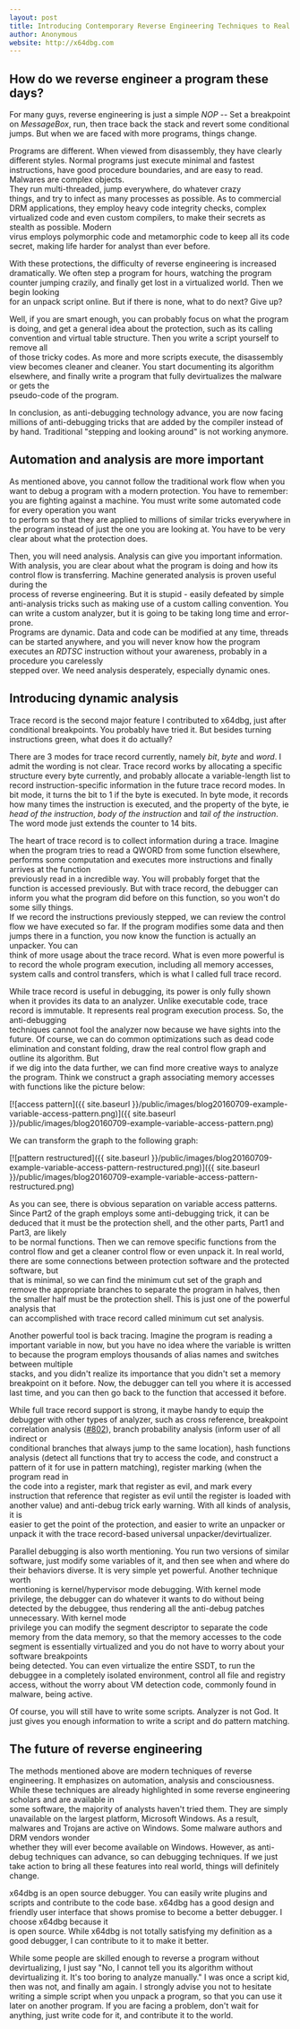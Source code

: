```yaml
---
layout: post
title: Introducing Contemporary Reverse Engineering Techniques to Real World Use
author: Anonymous
website: http://x64dbg.com
---
```


## How do we reverse engineer a program these days?

For many guys, reverse engineering is just a simple *NOP* -- Set a breakpoint on *MessageBox*, run, then trace back the stack and revert some conditional jumps. But when we are faced with more programs, things change.

Programs are different. When viewed from disassembly, they have clearly different styles. Normal programs just execute minimal and fastest instructions, have good procedure boundaries, and are easy to read. Malwares are complex objects.  
They run multi-threaded, jump everywhere, do whatever crazy  
things, and try to infect as many processes as possible. As to commercial DRM applications, they employ heavy code integrity checks, complex virtualized code and even custom compilers, to make their secrets as stealth as possible. Modern  
virus employs polymorphic code and metamorphic code to keep all its code secret, making life harder for analyst than ever before.

With these protections, the difficulty of reverse engineering is increased dramatically. We often step a program for hours, watching the program counter jumping crazily, and finally get lost in a virtualized world. Then we begin looking  
for an unpack script online. But if there is none, what to do next? Give up?

Well, if you are smart enough, you can probably focus on what the program is doing, and get a general idea about the protection, such as its calling convention and virtual table structure. Then you write a script yourself to remove all  
of those tricky codes. As more and more scripts execute, the disassembly view becomes cleaner and cleaner. You start documenting its algorithm elsewhere, and finally write a program that fully devirtualizes the malware or gets the  
pseudo-code of the program.

In conclusion, as anti-debugging technology advance, you are now facing millions of anti-debugging tricks that are added by the compiler instead of by hand. Traditional "stepping and looking around" is not working anymore.

## Automation and analysis are more important

As mentioned above, you cannot follow the traditional work flow when you want to debug a program with a modern protection. You have to remember: you are fighting against a machine. You must write some automated code for every operation you want  
to perform so that they are applied to millions of similar tricks everywhere in the program instead of just the one you are looking at. You have to be very clear about what the protection does.

Then, you will need analysis. Analysis can give you important information. With analysis, you are clear about what the program is doing and how its control flow is transferring. Machine generated analysis is proven useful during the  
process of reverse engineering. But it is stupid - easily defeated by simple anti-analysis tricks such as making use of a custom calling convention. You can write a custom analyzer, but it is going to be taking long time and error-prone.  
Programs are dynamic. Data and code can be modified at any time, threads can be started anywhere, and you will never know how the program executes an *RDTSC* instruction without your awareness, probably in a procedure you carelessly  
stepped over. We need analysis desperately, especially dynamic ones.

## Introducing dynamic analysis

Trace record is the second major feature I contributed to x64dbg, just after conditional breakpoints. You probably have tried it. But besides turning instructions green, what does it do actually?

There are 3 modes for trace record currently, namely *bit*, *byte* and *word*. I admit the wording is not clear. Trace record works by allocating a specific structure every byte currently, and probably allocate a variable-length list to  
record instruction-specific information in the future trace record modes. In bit mode, it turns the bit to 1 if the byte is executed. In byte mode, it records how many times the instruction is executed, and the property of the byte, ie  
*head of the instruction*, *body of the instruction* and *tail of the instruction*. The word mode just extends the counter to 14 bits.

The heart of trace record is to collect information during a trace. Imagine when the program tries to read a QWORD from some function elsewhere, performs some computation and executes more instructions and finally arrives at the function  
previously read in a incredible way. You will probably forget that the function is accessed previously. But with trace record, the debugger can inform you what the program did before on this function, so you won't do some silly things.  
If we record the instructions previously stepped, we can review the control flow we have executed so far. If the program modifies some data and then jumps there in a function, you now know the function is actually an unpacker. You can  
think of more usage about the trace record. What is even more powerful is to record the whole program execution, including all memory accesses, system calls and control transfers, which is what I called full trace record.

While trace record is useful in debugging, its power is only fully shown when it provides its data to an analyzer. Unlike executable code, trace record is immutable. It represents real program execution process. So, the anti-debugging  
techniques cannot fool the analyzer now because we have sights into the future. Of course, we can do common optimizations such as dead code elimination and constant folding, draw the real control flow graph and outline its algorithm. But  
if we dig into the data further, we can find more creative ways to analyze the program. Think we construct a graph associating memory accesses with functions like the picture below:

[![access pattern]({{ site.baseurl }}/public/images/blog20160709-example-variable-access-pattern.png)]({{ site.baseurl }}/public/images/blog20160709-example-variable-access-pattern.png)

We can transform the graph to the following graph:

[![pattern restructured]({{ site.baseurl }}/public/images/blog20160709-example-variable-access-pattern-restructured.png)]({{ site.baseurl }}/public/images/blog20160709-example-variable-access-pattern-restructured.png)

As you can see, there is obvious separation on variable access patterns. Since Part2 of the graph employs some anti-debugging trick, it can be deduced that it must be the protection shell, and the other parts, Part1 and Part3, are likely  
to be normal functions. Then we can remove specific functions from the control flow and get a cleaner control flow or even unpack it. In real world, there are some connections between protection software and the protected software, but  
that is minimal, so we can find the minimum cut set of the graph and remove the appropriate branches to separate the program in halves, then the smaller half must be the protection shell. This is just one of the powerful analysis that  
can accomplished with trace record called minimum cut set analysis.

Another powerful tool is back tracing. Imagine the program is reading a important variable in now, but you have no idea where the variable is written to because the program employs thousands of alias names and switches between multiple  
stacks, and you didn't realize its importance that you didn't set a memory breakpoint on it before. Now, the debugger can tell you where it is accessed last time, and you can then go back to the function that accessed it before.

While full trace record support is strong, it maybe handy to equip the debugger with other types of analyzer, such as cross reference, breakpoint correlation analysis ([#802](https://github.com/x64dbg/x64dbg/issues/802)), branch probability analysis (inform user of all indirect or  
conditional branches that always jump to the same location), hash functions analysis (detect all functions that try to access the code, and construct a pattern of it for use in pattern matching), register marking (when the program read in  
the code into a register, mark that register as evil, and mark every instruction that reference that register as evil until the register is loaded with another value) and anti-debug trick early warning. With all kinds of analysis, it is  
easier to get the point of the protection, and easier to write an unpacker or unpack it with the trace record-based universal unpacker/devirtualizer.

Parallel debugging is also worth mentioning. You run two versions of similar software, just modify some variables of it, and then see when and where do their behaviors diverse. It is very simple yet powerful. Another technique worth  
mentioning is kernel/hypervisor mode debugging. With kernel mode privilege, the debugger can do whatever it wants to do without being detected by the debuggee, thus rendering all the anti-debug patches unnecessary. With kernel mode  
privilege you can modify the segment descriptor to separate the code memory from the data memory, so that the memory accesses to the code segment is essentially virtualized and you do not have to worry about your software breakpoints  
being detected. You can even virtualize the entire SSDT, to run the debuggee in a completely isolated environment, control all file and registry access, without the worry about VM detection code, commonly found in malware, being active.

Of course, you will still have to write some scripts. Analyzer is not God. It just gives you enough information to write a script and do pattern matching.

## The future of reverse engineering

The methods mentioned above are modern techniques of reverse engineering. It emphasizes on automation, analysis and consciousness. While these techniques are already highlighted in some reverse engineering scholars and are available in  
some software, the majority of analysts haven't tried them. They are simply unavailable on the largest platform, Microsoft Windows. As a result, malwares and Trojans are active on Windows. Some malware authors and DRM vendors wonder  
whether they will ever become available on Windows. However, as anti-debug techniques can advance, so can debugging techniques. If we just take action to bring all these features into real world, things will definitely change.

x64dbg is an open source debugger. You can easily write plugins and scripts and contribute to the code base. x64dbg has a good design and friendly user interface that shows promise to become a better debugger. I choose x64dbg because it  
is open source. While x64dbg is not totally satisfying my definition as a good debugger, I can contribute to it to make it better.

While some people are skilled enough to reverse a program without devirtualizing, I just say "No, I cannot tell you its algorithm without devirtualizing it. It's too boring to analyze manually." I was once a script kid, then was not, and finally am again. I strongly advise you not to hesitate writing a simple script when you unpack a program, so that you can use it later on another program. If you are facing a problem, don't wait for anything, just write code for it, and contribute it to the world.
